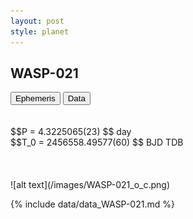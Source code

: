 ```yaml
---
layout: post
style: planet
---
```

<script src="../js/planets.js"></script>

## WASP-021

<!-- Tab links -->
<div class="tab">
<button class="tablinks" onclick="openCity(event, 'Ephemeris')">Ephemeris</button>
<button class="tablinks" onclick="openCity(event, 'Data')">Data</button>
</div>

<!-- Tab content -->
<div id="Ephemeris" class="tabcontent" markdown="1">
<br/><br/>
$$P = 4.3225065(23) $$ day <br/>
$$T_0 = 2456558.49577(60) $$ BJD TDB
<br/><br/>
<br/><br/>
![alt text](/images/WASP-021_o_c.png)
</div>


<div id="Data" class="tabcontent" markdown="1">

{% include data/data_WASP-021.md %}

</div>

<script src="../js/tabs.js"></script>



